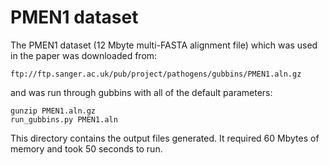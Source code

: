# PMEN1 dataset
The PMEN1 dataset (12 Mbyte multi-FASTA alignment file) which was used in the paper was downloaded from:
```
ftp://ftp.sanger.ac.uk/pub/project/pathogens/gubbins/PMEN1.aln.gz
```
and was run through gubbins with all of the default parameters:
```
gunzip PMEN1.aln.gz
run_gubbins.py PMEN1.aln
```
This directory contains the output files generated.
It required 60 Mbytes of memory and took 50 seconds to run.

